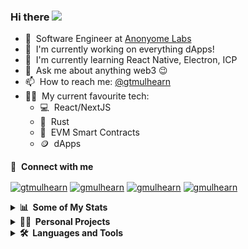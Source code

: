 ### Hi there <img src="https://media.giphy.com/media/hvRJCLFzcasrR4ia7z/giphy.gif" width="5%">
- :briefcase: &nbsp;Software Engineer at [Anonyome Labs](https://anonyome.com/)
- 🔭 &nbsp;I'm currently working on everything dApps!
- 🌱 &nbsp;I'm currently learning React Native, Electron, ICP
- 💬 &nbsp;Ask me about anything web3 :wink:
- 📫 &nbsp;How to reach me: [@gtmulhearn](https://twitter.com/gtmulhearn)
- 👨‍💻 &nbsp;My current favourite tech:
  - :computer: &nbsp;React/NextJS
  - :crab: &nbsp;Rust
  - :page_facing_up: &nbsp;EVM Smart Contracts
  - :coin: &nbsp;dApps
  
🔗 &nbsp;**Connect with me**

<p align="left">
<a href="https://twitter.com/gtmulhearn" target="blank"><img align="center" src="https://raw.githubusercontent.com/rahuldkjain/github-profile-readme-generator/master/src/images/icons/Social/twitter.svg" alt="gtmulhearn" height="30" width="40" /></a>
<a href="https://www.linkedin.com/in/gmulhearn/" target="blank"><img align="center" src="https://raw.githubusercontent.com/rahuldkjain/github-profile-readme-generator/master/src/images/icons/Social/linked-in-alt.svg" alt="gmulhearn" height="30" width="40"/></a>
<a href="https://medium.com/@gmulhearn" target="blank" ><img align="center" src="https://raw.githubusercontent.com/rahuldkjain/github-profile-readme-generator/888aff31e1d26dd2a6acf6afebbc34970aeb0118/src/images/icons/Social/medium.svg" alt="gmulhearn" height="40" width="40" /></a>
<a href="https://stackoverflow.com/users/19486870/george-mulhearn" target="blank" ><img align="center" src="https://raw.githubusercontent.com/rahuldkjain/github-profile-readme-generator/888aff31e1d26dd2a6acf6afebbc34970aeb0118/src/images/icons/Social/stack-overflow.svg" alt="gmulhearn" height="40" width="40" /></a>
</p>

<details>
 <summary><b>📊&nbsp;&nbsp;Some of My Stats</b></summary>

![GMulhearns's GitHub stats](https://github-readme-stats.vercel.app/api?username=gmulhearn&showicons=true&theme=tokyonight)
</details>

<details>
  <summary><b>👨‍💻&nbsp;&nbsp;Personal Projects</b></summary>
  <br/>
  <p><b>Decentralized App Full Stack Template</p></b>
  <p>The dApp Stack Template is a template project to base new full-stack dApp projects from. It uses a combination of the best fresh new tech - NextJS, typechain, ethers, and much more.</p>
  <a href="https://github.com/gmulhearn/dapp-stack-template" target="blank">
<img align="center" src="https://github-readme-stats.vercel.app/api/pin/?username=gmulhearn&repo=dapp-stack-template&theme=tokyonight" />
  </a>
  <br/>
  <br/>
  <p><b>Mixo - A scalable web service for music aggregation</p></b>
  <p>Mixo is a full stack webapp service which allows users to create and listen to playlists containing their favourite music from multiple sources (Spotify, Youtube). Mixo is containerized and set up to be deployed in a scalable docker swarm configuration.</p>
  <a href="https://github.com/gmulhearn/mixo" target="blank">
<img align="center" src="https://github-readme-stats.vercel.app/api/pin/?username=gmulhearn&repo=mixo&theme=tokyonight" />
  </a>
  <br/>
  <br/>
  <p><em>Plus much more happening behind the scenes.. 😉🤫</em></p>
</details>

<details>
  <summary><b>🛠️&nbsp;&nbsp;Languages&nbsp;and&nbsp;Tools</b></summary>
  <br/>
<p align="left">
  <a href="https://reactjs.org/" target="_blank"> <img
      src="https://raw.githubusercontent.com/devicons/devicon/master/icons/react/react-original-wordmark.svg"
      alt="react" width="50" height="50" /> </a>
  <a href="https://www.typescriptlang.org/" target="_blank"> <img
      src="https://raw.githubusercontent.com/devicons/devicon/master/icons/typescript/typescript-original.svg"
      alt="typescript" width="50" height="50" /> </a>
  <a href="https://www.rust-lang.org/" target="_blank"> <img
      src="https://encrypted-tbn0.gstatic.com/images?q=tbn:ANd9GcTujlM6pz2oKtYhJhJBEz_EOm4mQDjVa_taG7E3WtfgmOw_oOL1fDKIP3c7oj8XWZXIcsI&usqp=CAU"
      alt="rust" width="50" height="50" /> </a>
  <a href="https://developer.android.com/" target="_blank"> <img
      src="https://github.com/devicons/devicon/blob/1119b9f84c0290e0f0b38982099a2bd027a48bf1/icons/androidstudio/androidstudio-original.svg"
      alt="android" width="50" height="50" /> </a>
  <a href="https://developer.android.com/" target="_blank"> <img
      src="https://raw.githubusercontent.com/devicons/devicon/1119b9f84c0290e0f0b38982099a2bd027a48bf1/icons/kotlin/kotlin-original.svg"
      alt="kotlin" width="50" height="50" /> </a>
  <a href="https://nextjs.org/" target="_blank"> <img
      src="https://ui-lib.com/blog/wp-content/uploads/2021/12/nextjs-boilerplate-logo.png" alt="nextjs" width="50"
      height="50" /> </a>
  <a href="https://docs.soliditylang.org/en/v0.8.15/" target="_blank"> <img
      src="https://www.logosvgpng.com/wp-content/uploads/2018/10/solidity-logo-vector.png" alt="solidity" width="50"
      height="50" /> </a>
  <a href="https://hardhat.org/" target="_blank"> <img
      src="https://pbs.twimg.com/profile_images/1317925773425168384/XQkaoFRg_400x400.jpg" alt="hardhat" width="50"
      height="50" /> </a>
  <a href="https://www.mongodb.com/" target="_blank"> <img
      src="https://raw.githubusercontent.com/devicons/devicon/master/icons/mongodb/mongodb-original-wordmark.svg"
      alt="mongodb" width="50" height="50" /> </a>
  <a href="https://nodejs.org" target="_blank"> <img
      src="https://raw.githubusercontent.com/devicons/devicon/master/icons/nodejs/nodejs-original-wordmark.svg"
      alt="nodejs" width="50" height="50" /> </a>
  <a href="https://www.gnu.org/software/bash/" target="_blank"> <img
      src="https://www.vectorlogo.zone/logos/gnu_bash/gnu_bash-icon.svg" alt="bash" width="50" height="50" /> </a>
  <a href="https://www.w3schools.com/css/" target="_blank"> <img
      src="https://raw.githubusercontent.com/devicons/devicon/master/icons/css3/css3-original-wordmark.svg" alt="css3"
      width="50" height="50" /> </a>
  <a href="https://www.docker.com/" target="_blank"> <img
      src="https://raw.githubusercontent.com/devicons/devicon/master/icons/docker/docker-original-wordmark.svg"
      alt="docker" width="50" height="50" /> </a>
  <a href="https://expressjs.com" target="_blank"> <img
      src="https://images.prismic.io/intuzwebsite/38e125ac-c452-424d-ae93-ddb951e096fb_ExpressJS.png"
      alt="express" width="50" height="50" /> </a>
  <a href="https://cloud.google.com" target="_blank"> <img
      src="https://www.vectorlogo.zone/logos/google_cloud/google_cloud-icon.svg" alt="gcp" width="50" height="50" />
  </a>
  <a href="https://www.w3.org/html/" target="_blank"> <img
      src="https://raw.githubusercontent.com/devicons/devicon/master/icons/html5/html5-original-wordmark.svg"
      alt="html5" width="50" height="50" /> </a>
  <a href="https://www.linux.org/" target="_blank"> <img
      src="https://raw.githubusercontent.com/devicons/devicon/master/icons/linux/linux-original.svg" alt="linux"
      width="50" height="50" /> </a>
  <a href="https://www.python.org" target="_blank"> <img
      src="https://raw.githubusercontent.com/devicons/devicon/master/icons/python/python-original.svg" alt="python"
      width="50" height="50" /> </a>
</p>
</details>
